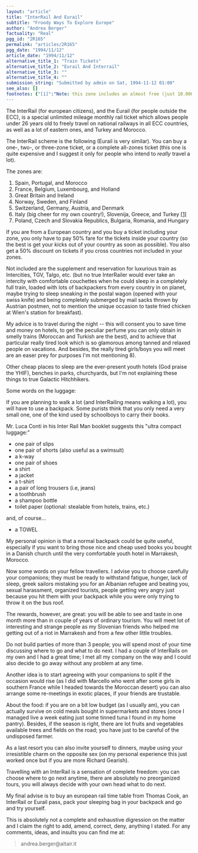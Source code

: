 ```yaml
---
layout: "article"
title: "InterRail And Eurail"
subtitle: "Froody Ways To Explore Europe"
author: "Andrea Berger"
factuality: "Real"
pgg_id: "2R165"
permalink: "articles/2R165"
pgg_date: "1994/11/12"
article_date: "1994/11/12"
alternative_title_1: "Train Tickets"
alternative_title_2: "Eurail And Interrail"
alternative_title_3: ""
alternative_title_4: ""
submission_string: "Submitted by admin on Sat, 1994-11-12 01:00"
see_also: []
footnotes: {"[1]":"Note: this zone includes an almost free (just 10.000 italian lir. portal fee) to and from Greece from Brindisi, Italy."}
---
```

<div>
<p>The InterRail (for european citizens), and the Eurail (for people outside the ECC), is a special unlimited mileage monthly rail ticket which allows people under 26 years old to freely travel on national railways in all ECC countries, as well as a lot of eastern ones, and Turkey and Morocco.</p>
<p>The InterRail scheme is the following (Eurail is very similar). You can buy a one-, two-, or three-zone ticket, or a complete all-zones ticket (this one is quite expensive and I suggest it only for people who intend to <em>really</em> travel a lot).</p>
<p>The zones are:</p>
<ol>
<li value="1">Spain, Portugal, and Morocco</li>
<li value="2">France, Belgium, Luxembourg, and Holland</li>
<li value="3">Great Britain and Ireland</li>
<li value="4">Norway, Sweden, and Finland</li>
<li value="5">Switzerland, Germany, Austria, and Denmark</li>
<li value="6">Italy (big cheer for my own country!), Slovenija, Greece, and Turkey <a href="#footnotes.1" class="footnote-link">[1]</a>
</li>
<li value="7">Poland, Czech and Slovakia Republics, Bulgaria, Romania, and Hungary</li>
</ol>
<p>If you are from a European country and you buy a ticket including your zone, you only have to pay 50% fare for the tickets inside your country (so the best is get your kicks out of your country as soon as possible). You also get a 50% discount on tickets if you cross countries not included in your zones.</p>
<p>Not included are the supplement and reservation for luxurious train as Intercities, TGV, Talgo, etc. (but no true InterRailer would ever take an intercity with comfortable couchettes when he could sleep in a completely full train, loaded with lots of backpackers from every country in on planet, maybe trying to sleep sneaking in the postal wagon (opened with your swiss knife) and being completely submerged by mail sacks thrown by Austrian postmen, not to mention the unique occasion to taste fried chicken at Wien's station for breakfast).</p>
<p>My advice is to travel during the night -- this will consent you to save time and money on hotels, to get the peculiar perfume you can only obtain in smelly trains (Moroccan and Turkish are the best), and to achieve that particular really tired look which is so glamorous among tanned and relaxed people on vacations. And besides, the really tired girls/boys you will meet are an easer prey for purposes I'm not mentioning 8).</p>
<p>Other cheap places to sleep are the ever-present youth hotels (God praise the YHIF), benches in parks, churchyards, but I'm not explaining these things to true Galactic Hitchhikers.</p>
<p>Some words on the luggage:</p>
<p>If you are planning to walk a lot (and InterRailing means walking a lot), you will have to use a backpack. Some purists think that you only need a very small one, one of the kind used by schoolboys to carry their books.</p>
<p>Mr. Luca Conti in his Inter Rail Man booklet suggests this "ultra compact luggage:"</p>
<ul>
<li>one pair of slips</li>
<li>one pair of shorts (also useful as a swimsuit)</li>
<li>a k-way</li>
<li>one pair of shoes</li>
<li>a shirt</li>
<li>a jacket</li>
<li>a t-shirt</li>
<li>a pair of long trousers (i.e, jeans)</li>
<li>a toothbrush</li>
<li>a shampoo bottle</li>
<li>toilet paper (optional: stealable from hotels, trains, etc.)</li>
</ul>
<p>and, of course...</p>
<ul>
<li>a TOWEL</li>
</ul>
<p>My personal opinion is that a normal backpack could be quite useful, especially if you want to bring those nice and cheap used books you bought in a Danish church until the very comfortable youth hotel in Marrakesh, Morocco.</p>
<p>Now some words on your fellow travellers. I advise you to choose carefully your companions; they must be ready to withstand fatigue, hunger, lack of sleep, greek sailors mistaking you for an Albanian refugee and beating you, sexual harassment, organized tourists, people getting very angry just because you hit them with your backpack while you were only trying to throw it on the bus roof.</p>
<p>The rewards, however, are great: you will be able to see and taste in one month more than in couple of years of ordinary tourism. You will meet lot of interesting and strange people as my Slovenian friends who helped me getting out of a riot in Marrakesh and from a few other little troubles.</p>
<p>Do not build parties of more than 3 people; you will spend most of your time discussing where to go and what to do next. I had a couple of InterRails on my own and I had a great time; I met all my company on the way and I could also decide to go away without any problem at any time.</p>
<p>Another idea is to start agreeing with your companions to split if the occasion would rise (as I did with Marcello who went after some girls in southern France while I headed towards the Moroccan desert) you can also arrange some re-meetings in exotic places, if your friends are trustable.</p>
<p>About the food: if you are on a bit low budget (as I usually am), you can actually survive on cold meals bought in supermarkets and stores (once I managed live a week eating just some tinned tuna I found in my home pantry). Besides, if the season is right, there are lot fruits and vegetables available trees and fields on the road; you have just to be careful of the undisposed farmer.</p>
<p>As a last resort you can also invite yourself to dinners, maybe using your irresistible charm on the opposite sex (on my personal experience this just worked once but if you are more Richard Gearish).</p>
<p>Travelling with an InterRail is a sensation of complete freedom: you can choose where to go next anytime, there are absolutely no preorganized tours, you will always decide with your own head what to do next.</p>
<p>My final advise is to buy an european rail time table from Thomas Cook, an InterRail or Eurail pass, pack your sleeping bag in your backpack and go and try yourself.</p>
<p>This is absolutely not a complete and exhaustive digression on the matter and I claim the right to add, amend, correct, deny, anything I stated. For any comments, ideas, and insults you can find me at:</p>
<blockquote>andrea.berger@altair.it</blockquote>
</div>
